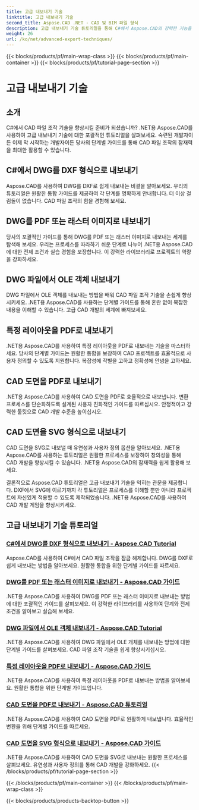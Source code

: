 ```yaml
---
title: 고급 내보내기 기술
linktitle: 고급 내보내기 기술
second_title: Aspose.CAD .NET - CAD 및 BIM 파일 형식
description: 고급 내보내기 기술 튜토리얼을 통해 C#에서 Aspose.CAD의 강력한 기능을 활용해 보세요. DWG를 DXF, PDF, 래스터 이미지, OLE 개체 등으로 손쉽게 내보낼 수 있습니다.
weight: 26
url: /ko/net/advanced-export-techniques/
---
```


{{< blocks/products/pf/main-wrap-class >}}
{{< blocks/products/pf/main-container >}}
{{< blocks/products/pf/tutorial-page-section >}}

# 고급 내보내기 기술


## 소개

C#에서 CAD 파일 조작 기술을 향상시킬 준비가 되셨습니까? .NET용 Aspose.CAD를 사용하여 고급 내보내기 기술에 대한 포괄적인 튜토리얼을 살펴보세요. 숙련된 개발자이든 이제 막 시작하는 개발자이든 당사의 단계별 가이드를 통해 CAD 파일 조작의 잠재력을 최대한 활용할 수 있습니다.

## C#에서 DWG를 DXF 형식으로 내보내기

Aspose.CAD를 사용하여 DWG를 DXF로 쉽게 내보내는 비결을 알아보세요. 우리의 튜토리얼은 원활한 통합 가이드를 제공하여 각 단계를 명확하게 안내합니다. 더 이상 걸림돌이 없습니다. CAD 파일 조작의 힘을 경험해 보세요.

## DWG를 PDF 또는 래스터 이미지로 내보내기

당사의 포괄적인 가이드를 통해 DWG를 PDF 또는 래스터 이미지로 내보내는 세계를 탐색해 보세요. 우리는 프로세스를 따라하기 쉬운 단계로 나누어 .NET용 Aspose.CAD에 대한 전제 조건과 실습 경험을 보장합니다. 이 강력한 라이브러리로 프로젝트의 역량을 강화하세요.

## DWG 파일에서 OLE 객체 내보내기

DWG 파일에서 OLE 객체를 내보내는 방법을 배워 CAD 파일 조작 기술을 손쉽게 향상시키세요. .NET용 Aspose.CAD를 사용하는 단계별 가이드를 통해 혼란 없이 복잡한 내용을 이해할 수 있습니다. 고급 CAD 개발의 세계에 빠져보세요.

## 특정 레이아웃을 PDF로 내보내기

.NET용 Aspose.CAD를 사용하여 특정 레이아웃을 PDF로 내보내는 기술을 마스터하세요. 당사의 단계별 가이드는 원활한 통합을 보장하여 CAD 프로젝트를 효율적으로 사용자 정의할 수 있도록 지원합니다. 복잡성에 작별을 고하고 정확성에 안녕을 고하세요.

## CAD 도면을 PDF로 내보내기

.NET용 Aspose.CAD를 사용하여 CAD 도면을 PDF로 효율적으로 내보냅니다. 변환 프로세스를 단순화하도록 설계된 사용자 친화적인 가이드를 따르십시오. 안정적이고 강력한 툴킷으로 CAD 개발 수준을 높이십시오.

## CAD 도면을 SVG 형식으로 내보내기

CAD 도면을 SVG로 내보낼 때 유연성과 사용자 정의 옵션을 알아보세요. .NET용 Aspose.CAD를 사용하는 튜토리얼은 원활한 프로세스를 보장하여 창의성을 통해 CAD 개발을 향상시킬 수 있습니다. .NET용 Aspose.CAD의 잠재력을 쉽게 활용해 보세요.

결론적으로 Aspose.CAD 튜토리얼은 고급 내보내기 기술을 익히는 관문을 제공합니다. DXF에서 SVG에 이르기까지 각 튜토리얼은 프로세스를 이해할 뿐만 아니라 프로젝트에 자신있게 적용할 수 있도록 제작되었습니다. .NET용 Aspose.CAD를 사용하여 CAD 개발 게임을 향상시키세요.
## 고급 내보내기 기술 튜토리얼
### [C#에서 DWG를 DXF 형식으로 내보내기 - Aspose.CAD Tutorial](./exporting-dwg-to-dxf/)
Aspose.CAD를 사용하여 C#에서 CAD 파일 조작을 잠금 해제합니다. DWG를 DXF로 쉽게 내보내는 방법을 알아보세요. 원활한 통합을 위한 단계별 가이드를 따르세요.
### [DWG를 PDF 또는 래스터 이미지로 내보내기 - Aspose.CAD 가이드](./exporting-dwg-to-pdf-or-raster-images/)
.NET용 Aspose.CAD를 사용하여 DWG를 PDF 또는 래스터 이미지로 내보내는 방법에 대한 포괄적인 가이드를 살펴보세요. 이 강력한 라이브러리를 사용하여 단계와 전제 조건을 알아보고 실습해 보세요.
### [DWG 파일에서 OLE 객체 내보내기 - Aspose.CAD Tutorial](./exporting-ole-objects-from-dwg/)
.NET용 Aspose.CAD를 사용하여 DWG 파일에서 OLE 개체를 내보내는 방법에 대한 단계별 가이드를 살펴보세요. CAD 파일 조작 기술을 쉽게 향상시키십시오.
### [특정 레이아웃을 PDF로 내보내기 - Aspose.CAD 가이드](./exporting-specific-layouts-to-pdf/)
.NET용 Aspose.CAD를 사용하여 특정 레이아웃을 PDF로 내보내는 방법을 알아보세요. 원활한 통합을 위한 단계별 가이드입니다.
### [CAD 도면을 PDF로 내보내기 - Aspose.CAD 튜토리얼](./exporting-cad-drawings-to-pdf/)
.NET용 Aspose.CAD를 사용하여 CAD 도면을 PDF로 원활하게 내보냅니다. 효율적인 변환을 위해 단계별 가이드를 따르세요.
### [CAD 도면을 SVG 형식으로 내보내기 - Aspose.CAD 가이드](./exporting-cad-drawings-to-svg/)
.NET용 Aspose.CAD를 사용하여 CAD 도면을 SVG로 내보내는 원활한 프로세스를 살펴보세요. 유연성과 사용자 정의를 통해 CAD 개발을 강화하세요.
{{< /blocks/products/pf/tutorial-page-section >}}

{{< /blocks/products/pf/main-container >}}
{{< /blocks/products/pf/main-wrap-class >}}

{{< blocks/products/products-backtop-button >}}
